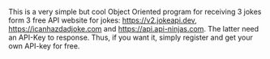This is a very simple but cool Object Oriented program for receiving 3 jokes form 3 free API website for jokes: https://v2.jokeapi.dev, https://icanhazdadjoke.com and https://api.api-ninjas.com. The latter need an API-Key to response. Thus, if you want it, simply register and get your own API-key for free.
